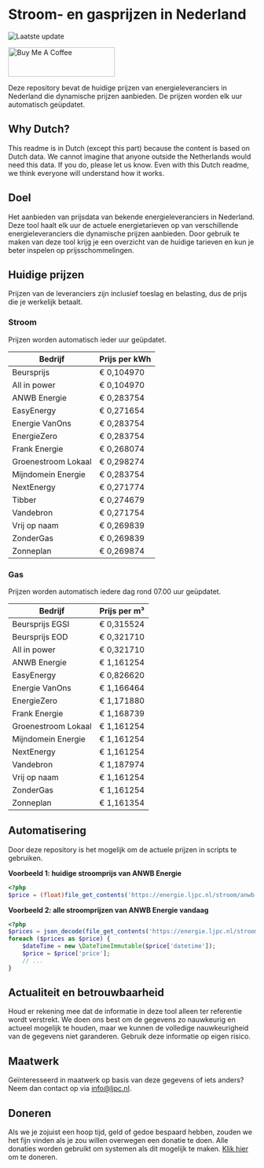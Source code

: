 # Stroom- en gasprijzen in Nederland

![Laatste update](https://img.shields.io/badge/laatste%20update-2025--05--04%2020%3A00%20CET-brightgreen)

<a href="https://www.buymeacoffee.com/Lars-" target="_blank"><img src="https://cdn.buymeacoffee.com/buttons/v2/default-orange.png" alt="Buy Me A Coffee" height="60" style="height: 60px !important;width: 217px !important;" ></a>

Deze repository bevat de huidige prijzen van energieleveranciers in Nederland die dynamische prijzen aanbieden. De prijzen worden elk uur automatisch geüpdatet.

## Why Dutch?

This readme is in Dutch (except this part) because the content is based on Dutch data. We cannot imagine that anyone outside the Netherlands would need this data. If you do, please let us know. Even with this Dutch readme, we think
everyone will understand how it works.

## Doel

Het aanbieden van prijsdata van bekende energieleveranciers in Nederland. Deze tool haalt elk uur de actuele energietarieven op van verschillende energieleveranciers die dynamische prijzen aanbieden. Door gebruik te maken van deze tool
krijg je een overzicht van de huidige tarieven en kun je beter inspelen op prijsschommelingen.

## Huidige prijzen

Prijzen van de leveranciers zijn inclusief toeslag en belasting, dus de prijs die je werkelijk betaalt.

### Stroom

Prijzen worden automatisch ieder uur geüpdatet.

 Bedrijf | Prijs per kWh 
---------|---------------
Beursprijs | € 0,104970
All in power | € 0,104970
ANWB Energie | € 0,283754
EasyEnergy | € 0,271654
Energie VanOns | € 0,283754
EnergieZero | € 0,283754
Frank Energie | € 0,268074
Groenestroom Lokaal | € 0,298274
Mijndomein Energie | € 0,283754
NextEnergy | € 0,271774
Tibber | € 0,274679
Vandebron | € 0,271754
Vrij op naam | € 0,269839
ZonderGas | € 0,269839
Zonneplan | € 0,269874


### Gas

Prijzen worden automatisch iedere dag rond 07.00 uur geüpdatet.

 Bedrijf | Prijs per m³ 
---------|--------------
Beursprijs EGSI | € 0,315524
Beursprijs EOD | € 0,321710
All in power | € 0,321710
ANWB Energie | € 1,161254
EasyEnergy | € 0,826620
Energie VanOns | € 1,166464
EnergieZero | € 1,171880
Frank Energie | € 1,168739
Groenestroom Lokaal | € 1,161254
Mijndomein Energie | € 1,161254
NextEnergy | € 1,161254
Vandebron | € 1,187974
Vrij op naam | € 1,161254
ZonderGas | € 1,161254
Zonneplan | € 1,161354


## Automatisering

Door deze repository is het mogelijk om de actuele prijzen in scripts te gebruiken.

**Voorbeeld 1: huidige stroomprijs van ANWB Energie**

```php
<?php
$price = (float)file_get_contents('https://energie.ljpc.nl/stroom/anwb-energie-nu.txt');

```

**Voorbeeld 2: alle stroomprijzen van ANWB Energie vandaag**

```php
<?php
$prices = json_decode(file_get_contents('https://energie.ljpc.nl/stroom/all-in-power-vandaag.json'),true);
foreach ($prices as $price) {
    $dateTime = new \DateTimeImmutable($price['datetime']);
    $price = $price['price'];
    // ...
}
```

## Actualiteit en betrouwbaarheid

Houd er rekening mee dat de informatie in deze tool alleen ter referentie wordt verstrekt. We doen ons best om de gegevens zo nauwkeurig en actueel mogelijk te houden, maar we kunnen de volledige nauwkeurigheid van de gegevens niet
garanderen. Gebruik deze informatie op eigen risico.

## Maatwerk

Geïnteresseerd in maatwerk op basis van deze gegevens of iets anders? Neem dan contact op
via [info@ljpc.nl](mailto:info@ljpc.nl?subject=Energie%20prijzen).

## Doneren

Als we je zojuist een hoop tijd, geld of gedoe bespaard hebben, zouden we het fijn vinden als je zou willen overwegen een
donatie te doen. Alle donaties worden gebruikt om systemen als dit mogelijk te
maken. [Klik hier](https://www.buymeacoffee.com/Lars-) om te doneren.
